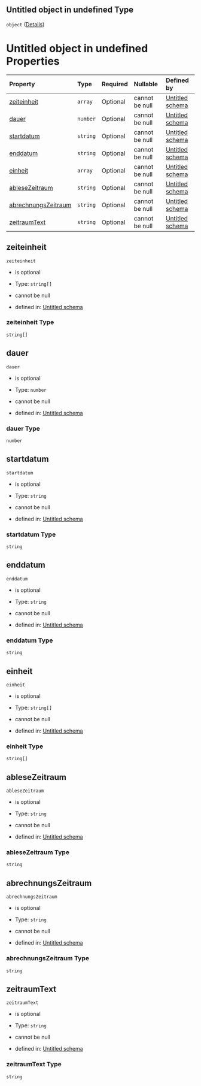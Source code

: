 ## Untitled object in undefined Type

`object` ([Details](zeitraum.md))

# Untitled object in undefined Properties

| Property                                    | Type     | Required | Nullable       | Defined by                                                                                                                                     |
| :------------------------------------------ | :------- | :------- | :------------- | :--------------------------------------------------------------------------------------------------------------------------------------------- |
| [zeiteinheit](#zeiteinheit)                 | `array`  | Optional | cannot be null | [Untitled schema](zeiteinheit.md "https://conuti.de/bo4e/schemas/v1/enum/Zeiteinheit#/properties/zeiteinheit")                                 |
| [dauer](#dauer)                             | `number` | Optional | cannot be null | [Untitled schema](zeitraum-properties-dauer.md "https://conuti.de/bo4e/schemas/v1/com/Zeitraum#/properties/dauer")                             |
| [startdatum](#startdatum)                   | `string` | Optional | cannot be null | [Untitled schema](zeitraum-properties-startdatum.md "https://conuti.de/bo4e/schemas/v1/com/Zeitraum#/properties/startdatum")                   |
| [enddatum](#enddatum)                       | `string` | Optional | cannot be null | [Untitled schema](zeitraum-properties-enddatum.md "https://conuti.de/bo4e/schemas/v1/com/Zeitraum#/properties/enddatum")                       |
| [einheit](#einheit)                         | `array`  | Optional | cannot be null | [Untitled schema](zeiteinheit.md "https://conuti.de/bo4e/schemas/v1/enum/Zeiteinheit#/properties/einheit")                                     |
| [ableseZeitraum](#ablesezeitraum)           | `string` | Optional | cannot be null | [Untitled schema](zeitraum-properties-ablesezeitraum.md "https://conuti.de/bo4e/schemas/v1/com/Zeitraum#/properties/ableseZeitraum")           |
| [abrechnungsZeitraum](#abrechnungszeitraum) | `string` | Optional | cannot be null | [Untitled schema](zeitraum-properties-abrechnungszeitraum.md "https://conuti.de/bo4e/schemas/v1/com/Zeitraum#/properties/abrechnungsZeitraum") |
| [zeitraumText](#zeitraumtext)               | `string` | Optional | cannot be null | [Untitled schema](zeitraum-properties-zeitraumtext.md "https://conuti.de/bo4e/schemas/v1/com/Zeitraum#/properties/zeitraumText")               |

## zeiteinheit



`zeiteinheit`

*   is optional

*   Type: `string[]`

*   cannot be null

*   defined in: [Untitled schema](zeiteinheit.md "https://conuti.de/bo4e/schemas/v1/enum/Zeiteinheit#/properties/zeiteinheit")

### zeiteinheit Type

`string[]`

## dauer



`dauer`

*   is optional

*   Type: `number`

*   cannot be null

*   defined in: [Untitled schema](zeitraum-properties-dauer.md "https://conuti.de/bo4e/schemas/v1/com/Zeitraum#/properties/dauer")

### dauer Type

`number`

## startdatum



`startdatum`

*   is optional

*   Type: `string`

*   cannot be null

*   defined in: [Untitled schema](zeitraum-properties-startdatum.md "https://conuti.de/bo4e/schemas/v1/com/Zeitraum#/properties/startdatum")

### startdatum Type

`string`

## enddatum



`enddatum`

*   is optional

*   Type: `string`

*   cannot be null

*   defined in: [Untitled schema](zeitraum-properties-enddatum.md "https://conuti.de/bo4e/schemas/v1/com/Zeitraum#/properties/enddatum")

### enddatum Type

`string`

## einheit



`einheit`

*   is optional

*   Type: `string[]`

*   cannot be null

*   defined in: [Untitled schema](zeiteinheit.md "https://conuti.de/bo4e/schemas/v1/enum/Zeiteinheit#/properties/einheit")

### einheit Type

`string[]`

## ableseZeitraum



`ableseZeitraum`

*   is optional

*   Type: `string`

*   cannot be null

*   defined in: [Untitled schema](zeitraum-properties-ablesezeitraum.md "https://conuti.de/bo4e/schemas/v1/com/Zeitraum#/properties/ableseZeitraum")

### ableseZeitraum Type

`string`

## abrechnungsZeitraum



`abrechnungsZeitraum`

*   is optional

*   Type: `string`

*   cannot be null

*   defined in: [Untitled schema](zeitraum-properties-abrechnungszeitraum.md "https://conuti.de/bo4e/schemas/v1/com/Zeitraum#/properties/abrechnungsZeitraum")

### abrechnungsZeitraum Type

`string`

## zeitraumText



`zeitraumText`

*   is optional

*   Type: `string`

*   cannot be null

*   defined in: [Untitled schema](zeitraum-properties-zeitraumtext.md "https://conuti.de/bo4e/schemas/v1/com/Zeitraum#/properties/zeitraumText")

### zeitraumText Type

`string`
